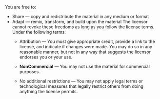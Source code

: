 You are free to:

* Share — copy and redistribute the material in any medium or format
* Adapt — remix, transform, and build upon the material
The licensor cannot revoke these freedoms as long as you follow the license terms.
Under the following terms:
  * Attribution — You must give appropriate credit, provide a link to the license, and indicate if changes were made. You may do so in any reasonable manner, but not in any way that suggests the licensor endorses you or your use.

  * **NonCommercial** — You may not use the material for commercial purposes.

  * No additional restrictions — You may not apply legal terms or technological measures that legally restrict others from doing anything the license permits.

